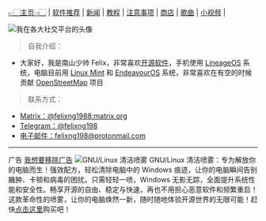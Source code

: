 [👉🏻主页👈🏻](./) | [软件推荐](./software) | [新闻](./news) | [教程](./tutorial) |
[注意事项](./notes) | [商店](./shop) | [歌曲](./songs) | [小视频](./videos) |

![我在各大社交平台的头像](https://picabstract-preview-ftn.weiyun.com/ftn_pic_abs_v3/6537413e114d3f5d43b3dd8afed3d1a98459ae42639f98667a41511c52ef437b27955106849e8fcf508ed6db87777aa7?pictype=scale&from=30111&version=3.3.3.3&fname=%E5%8D%97%E5%B1%B1%E5%B0%91%E5%B8%85Felix.jpg&size=1024)

> 自我介绍：
- 大家好，我是南山少帅 Felix，非常喜欢[开源软件](https://zh.m.wikipedia.org/wiki/%E5%BC%80%E6%BA%90%E8%BD%AF%E4%BB%B6)，手机使用 [LineageOS](https://lineageos.org/) 系统，电脑目前用 [Linux Mint](https://linuxmint.com) 和 [EndeavourOS](https://endeavouros.com/) 系统，非常喜欢在有空的时候贡献 [OpenStreetMap](https://www.openstreetmap.org/about) 项目

> 联系方式：
- [Matrix：@felixng1988:matrix.org](https://matrix.to/#/@felixng1988:matrix.org)
- [Telegram：@felixng198](https://t.me/felixng198/)
- [电子邮件：felixng198@protonmail.com](mailto:felixng198@protonmail.com)

---

广告 [我想要移除广告](./remove_ads)
![GNU/Linux 清洁喷雾](https://picabstract-preview-ftn.weiyun.com/ftn_pic_abs_v3/55096b7b93f7f69ada2e4f74441fd644986383e447094f6f8cf38f2f13bef29165f52d3015d6e73d0d660cff0feba2a5?pictype=scale&from=30111&version=3.3.3.3&fname=1.%20GNULinux%20%E6%B8%85%E6%B4%81%E5%96%B7%E9%9B%BE.jpg&size=1024)
GNU/Linux 清洁喷雾：专为解放你的电脑而生！强效配方，轻松清除电脑中的 Windows 痕迹，让你的电脑瞬间告别臃肿、卡顿和病毒的困扰。只需轻轻一喷，Windows 无影无踪，全面提升系统性能和安全性。畅享开源的自由、稳定与快速，再也不用担心恶意软件和频繁重启！这款革命性的喷雾，让你的电脑焕然一新，随时随地体验开源世界的无限可能！赶快[点击这里](./shop-gnu_linux_wipeout_spray)购买吧！